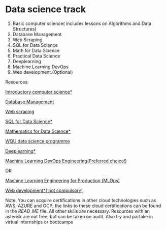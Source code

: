 # Data science track

1. Basic computer science( includes lessons on Algorithms and Data Structures)
2. Database Management 
3. Web Scraping
4. SQL for Data Science 
5. Math for Data Science 
6. Practical Data Science 
7. Deeplearning 
8. Machine Learning DevOps
9. Web development.(Optional)


Resources: 

[Introductory computer science*](https://www.edx.org/course/introduction-computer-science-harvardx-cs50x)

[Database Management](https://www.tutorialspoint.com/dbms/index.htm)

[Web scraping](https://www.coursera.org/learn/python-network-data)

[SQL for Data Science*](https://coursera.org/specializations/learn-sql-basics-data-science)

[Mathematics for Data Science*](https://coursera.org/specializations/mathematics-for-data-science)

[WQU data science programme](https://www.wqu.edu/programs/data-science/)

[Deeplearning*](https://coursera.org/specializations/deep-learning)

[Machine Learning DevOps Engineering(Preferred choice!)](https://www.udacity.com/course/machine-learning-dev-ops-engineer-nanodegree--nd0821)

OR

[Machine Learning Engineering for Production (MLOps)](https://coursera.org/specializations/machine-learning-engineering-for-production-mlops)

[Web development*( not compulsory)](https://www.edx.org/course/cs50s-web-programming-with-python-and-javascript)






























Note: You can acquire certifications in other cloud technologies such as AWS, AZURE and GCP; the links to these cloud certifications can be found in the *READ_ME* file. All other skills are necessary. Resources with an asterisk are not free, but can be taken on audit. Also try and partake in virtual internships or bootcamps
